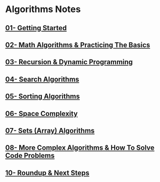 # Algorithms Notes

## [01- Getting Started](./01-%20Getting%20Started)

## [02- Math Algorithms & Practicing The Basics](./02-%20Math%20Algorithms%20&%20Practicing%20The%20Basics)

## [03- Recursion & Dynamic Programming](./03-%20Recursion%20&%20Dynamic%20Programming)

## [04- Search Algorithms](./04-%20Search%20Algorithms)

## [05- Sorting Algorithms](./05-%20Sorting%20Algorithms)

## [06- Space Complexity](./06-%20Space%20Complexity)

## [07- Sets (Array) Algorithms](<./07-%20Sets%20(Array)%20Algorithms>)

## [08- More Complex Algorithms & How To Solve Code Problems](./08-%20More%20Complex%20Algorithms%20&%20How%20To%20Solve%20Code%20Problems)

## [10- Roundup & Next Steps](./10-%20Roundup%20&%20Next%20Steps)
